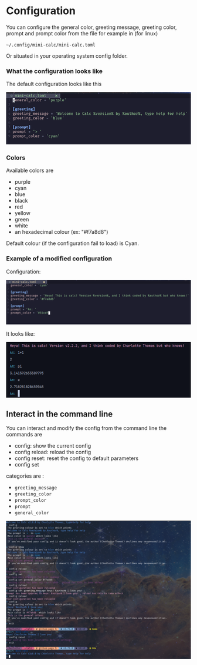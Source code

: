 # Configuration

You can configure the general color, greeting message, greeting color, prompt and prompt color from the file for example in (for linux)
```
~/.config/mini-calc/mini-calc.toml
```
Or situated in your operating system config folder.

### What the configuration looks like

The default configuration looks like this

![img.png](assets/img.png)

### Colors
Available colors are

- purple
- cyan
- blue
- black
- red
- yellow
- green
- white
- an hexadecimal colour (ex: "#f7a8d8")

Default colour (if the configuration fail to load) is Cyan.

### Example of a modified configuration

Configuration:

![img.png](assets/config_modified.png)

It looks like:

![img.png](assets/config_looks.png)

## Interact in the command line

You can interact and modify the config from the command line the commands are
- config: show the current config
- config reload: reload the config
- config reset: reset the config to default parameters
- config set <category> <value>

categories are :
- `greeting_message`
- `greeting_color`
- `prompt_color`
- `prompt`
- `general_color`

![](assets/config.png)
